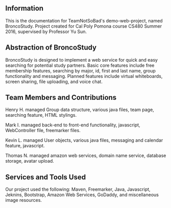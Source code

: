 Information
-----------

This is the documentation for TeamNotSoBad's demo-web-project, named BroncoStudy. Project created for Cal Poly Pomona course CS480 Summer 2016, supervised by Professor Yu Sun.

Abstraction of BroncoStudy
--------------------------

BroncoStudy is designed to implement a web service for quick and easy searching for potential study partners. Basic core features include free membership features, searching by major, id, first and last name, group functionality and messaging. Planned features include virtual whiteboards, screen sharing, file uploading, and voice chat.

Team Members and Contributions
------------------------------

Henry H. managed Group data structure, various java files, team page, searching feature, HTML stylings.

Mark I. managed back-end to front-end functionality, javascript, WebController file, freemarker files.

Kevin L. managed User objects, various java files, messaging and calendar feature, javascript.

Thomas N. managed amazon web services, domain name service, database storage, avatar upload.

Services and Tools Used
-----------------------

Our project used the following: Maven, Freemarker, Java, Javascript, Jeknins, Bootstrap, Amazon Web Services, GoDaddy, and miscellaneous image resources.